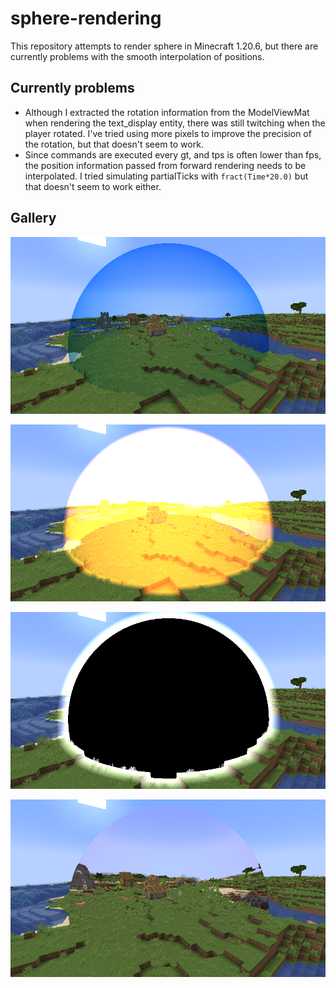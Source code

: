 # sphere-rendering

This repository attempts to render sphere in Minecraft 1.20.6, but there are currently problems with the smooth interpolation of positions.

## Currently problems

* Although I extracted the rotation information from the ModelViewMat when rendering the text_display entity, there was still twitching when the player rotated. I've tried using more pixels to improve the precision of the rotation, but that doesn't seem to work.
* Since commands are executed every gt, and tps is often lower than fps, the position information passed from forward rendering needs to be interpolated. I tried simulating partialTicks with `fract(Time*20.0)` but that doesn't seem to work either.

## Gallery

![0](img/2024-05-21_16.22.10.png)

![1-1](img/2024-05-21_17.26.26.png)

![1-2](img/2024-05-21_17.28.08.png)

![2](img/2024-05-21_17.22.21.png)

